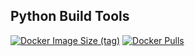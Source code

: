 ## Python Build Tools

[![Docker Image Size (tag)](https://img.shields.io/docker/image-size/crazyuploader/python_build_tools/latest)](https://hub.docker.com/r/crazyuploader/python_build_tools)
[![Docker Pulls](https://img.shields.io/docker/pulls/crazyuploader/python_build_tools)](https://hub.docker.com/r/crazyuploader/python_build_tools)
